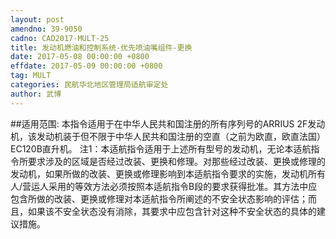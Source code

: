 ```yaml
---
layout: post
amendno: 39-9050
cadno: CAD2017-MULT-25
title: 发动机燃油和控制系统-优先喷油嘴组件-更换
date: 2017-05-08 00:00:00 +0800
effdate: 2017-05-09 00:00:00 +0800
tag: MULT
categories: 民航华北地区管理局适航审定处
author: 武博
---
```


##适用范围:
本指令适用于在中华人民共和国注册的所有序列号的ARRIUS 2F发动机，该发动机装于但不限于中华人民共和国注册的空直（之前为欧直，欧直法国）EC120B直升机。
注1：本适航指令适用于上述所有型号的发动机，无论本适航指令所要求涉及的区域是否经过改装、更换和修理。对那些经过改装、更换或修理的发动机，如果所做的改装、更换或修理影响到本适航指令要求的实施，发动机所有人/营运人采用的等效方法必须按照本适航指令B段的要求获得批准。其方法中应包含所做的改装、更换或修理对本适航指令所阐述的不安全状态影响的评估；而且，如果该不安全状态没有消除，其要求中应包含针对这种不安全状态的具体的建议措施。


